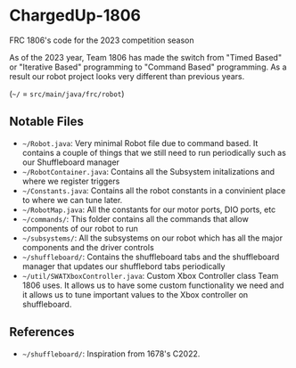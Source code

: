 # ChargedUp-1806
FRC 1806's code for the 2023 competition season

As of the 2023 year, Team 1806 has made the switch from "Timed Based" or "Iterative Based" programming to "Command Based" programming. As a result our robot project looks very different than previous years.

(`~/` = `src/main/java/frc/robot`)
## Notable Files
 - `~/Robot.java`: Very minimal Robot file due to command based. It contains a couple of things that we still need to run periodically such as our Shuffleboard manager
 - `~/RobotContainer.java`: Contains all the Subsystem initalizations and where we register triggers
 - `~/Constants.java`: Contains all the robot constants in a convinient place to where we can tune later.
 - `~/RobotMap.java`: All the constants for our motor ports, DIO ports, etc
 - `~/commands/`: This folder contains all the commands that allow components of our robot to run
 - `~/subsystems/`: All the subsystems on our robot which has all the major components and the driver controls
 - `~/shuffleboard/`: Contains the shuffleboard tabs and the shuffleboard manager that updates our shufflebord tabs periodically
 - `~/util/SWATXboxController.java`: Custom Xbox Controller class Team 1806 uses. It allows us to have some custom functionality we need and it allows us to tune important values to the Xbox controller on shuffleboard.

## References
 - `~/shuffleboard/`: Inspiration from 1678's C2022.
